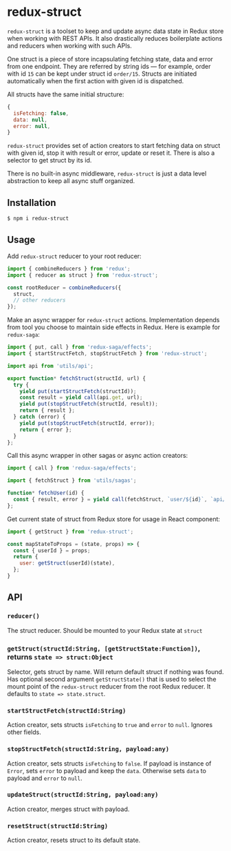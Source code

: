 # redux-struct

`redux-struct` is a toolset to keep and update async data state in Redux store when working with REST APIs. It also drastically reduces boilerplate actions and reducers when working with such APIs.

One struct is a piece of store incapsulating fetching state, data and error from one endpoint. They are referred by string ids — for example, order with id `15` can be kept under struct id `order/15`. Structs are initiated automatically when the first action with given id is dispatched.

All structs have the same initial structure:
```js
{
  isFetching: false,
  data: null,
  error: null,
}
```

`redux-struct` provides set of action creators to start fetching data on struct with given id, stop it with result or error, update or reset it. There is also a selector to get struct by its id.

There is no built-in async middleware, `redux-struct` is just a data level abstraction to keep all async stuff organized.

## Installation
```
$ npm i redux-struct
```

## Usage
Add `redux-struct` reducer to your root reducer:
```js
import { combineReducers } from 'redux';
import { reducer as struct } from 'redux-struct';

const rootReducer = combineReducers({
  struct,
  // other reducers
});
```

Make an async wrapper for `redux-struct` actions. Implementation depends from tool you choose to maintain side effects in Redux. Here is example for `redux-saga`:
```js
import { put, call } from 'redux-saga/effects';
import { startStructFetch, stopStructFetch } from 'redux-struct';

import api from 'utils/api';

export function* fetchStruct(structId, url) {
  try {
    yield put(startStructFetch(structId));
    const result = yield call(api.get, url);
    yield put(stopStructFetch(structId, result));
    return { result };
  } catch (error) {
    yield put(stopStructFetch(structId, error));
    return { error };
  }
};
```

Call this async wrapper in other sagas or async action creators:
```js
import { call } from 'redux-saga/effects';

import { fetchStruct } from 'utils/sagas';

function* fetchUser(id) {
  const { result, error } = yield call(fetchStruct, `user/${id}`, `api/user/${id}`);
};
```

Get current state of struct from Redux store for usage in React component:
```js
import { getStruct } from 'redux-struct';

const mapStateToProps = (state, props) => {
  const { userId } = props;
  return {
    user: getStruct(userId)(state),
  };
}
```

## API

### `reducer()`
The struct reducer. Should be mounted to your Redux state at `struct`

### `getStruct(structId:String, [getStructState:Function])`, returns `state => struct:Object`
Selector, gets struct by name. Will return default struct if nothing was found. Has optional second argument `getStructState()` that is used to select the mount point of the `redux-struct` reducer from the root Redux reducer. It defaults to `state => state.struct`.

### `startStructFetch(structId:String)`
Action creator, sets structs `isFetching` to `true` and `error` to `null`. Ignores other fields.

### `stopStructFetch(structId:String, payload:any)`
Action creator, sets structs `isFetching` to `false`. If payload is instance of `Error`, sets `error` to payload and keep the `data`. Otherwise sets `data` to payload and `error` to `null`.

### `updateStruct(structId:String, payload:any)`
Action creator, merges struct with payload.

### `resetStruct(structId:String)`
Action creator, resets struct to its default state.
